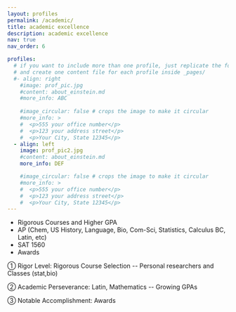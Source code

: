 ```yaml
---
layout: profiles
permalink: /academic/
title: academic excellence
description: academic excellence
nav: true
nav_order: 6

profiles:
  # if you want to include more than one profile, just replicate the following block
  # and create one content file for each profile inside _pages/
  #- align: right
    #image: prof_pic.jpg
    #content: about_einstein.md
    #more_info: ABC
    
    #image_circular: false # crops the image to make it circular
    #more_info: >
    #  <p>555 your office number</p>
    #  <p>123 your address street</p>
    #  <p>Your City, State 12345</p>
  - align: left
    image: prof_pic2.jpg
    #content: about_einstein.md
    more_info: DEF

    #image_circular: false # crops the image to make it circular
    #more_info: >
    #  <p>555 your office number</p>
    #  <p>123 your address street</p>
    #  <p>Your City, State 12345</p>
---
```


-	Rigorous Courses and Higher GPA
-	AP (Chem, US History, Language, Bio, Com-Sci, Statistics, Calculus BC, Latin, etc)
-	SAT 1560
-	Awards

①	Rigor Level: Rigorous Course Selection -- Personal researchers and Classes (stat,bio)

②	Academic Perseverance: Latin, Mathematics -- Growing GPAs

③	Notable Accomplishment: Awards

